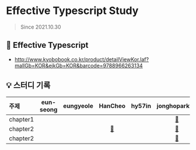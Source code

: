 # Effective Typescript Study

> Since 2021.10.30

## 📘 Effective Typescript

- http://www.kyobobook.co.kr/product/detailViewKor.laf?mallGb=KOR&ejkGb=KOR&barcode=9788966263134

## 💡 스터디 기록

| 주제                    |                  eun-seong                   |                    eungyeole                    |                     HanCheo                     |                   hy57in                    |                     jonghopark95                     |                     ykss                     |
| :---------------------- | :-------------------------------------: | :----------------------------------------: | :------------------------------------------: | :---------------------------------------: | :---------------------------------------: | :------------------------------------------: |
| chapter1                |           |          |           |          |     [🔗](./chapter1/jonghopark95)      |          |
| chapter2                |                                         |                                            |          [🔗](./chapter2/HanCheo)                        |           |     [🔗](./chapter2/jonghopark95)      |          |
| chapter2                |                                         |                                            |                             |           |     [🔗](./chapter3/jonghopark95)      |          |